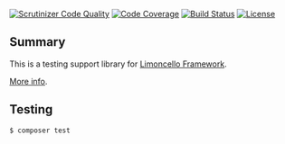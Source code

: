 [![Scrutinizer Code Quality](https://scrutinizer-ci.com/g/limoncello-php-dist/testing/badges/quality-score.png?b=master)](https://scrutinizer-ci.com/g/limoncello-php-dist/testing/?branch=master)
[![Code Coverage](https://scrutinizer-ci.com/g/limoncello-php-dist/testing/badges/coverage.png?b=master)](https://scrutinizer-ci.com/g/limoncello-php-dist/testing/?branch=master)
[![Build Status](https://travis-ci.org/limoncello-php-dist/testing.svg?branch=master)](https://travis-ci.org/limoncello-php-dist/testing)
[![License](https://img.shields.io/github/license/limoncello-php/framework.svg)](https://packagist.org/packages/limoncello-php/framework)

## Summary

This is a testing support library for [Limoncello Framework](https://github.com/limoncello-php/framework).

[More info](https://github.com/limoncello-php/framework).

## Testing

```bash
$ composer test
```
